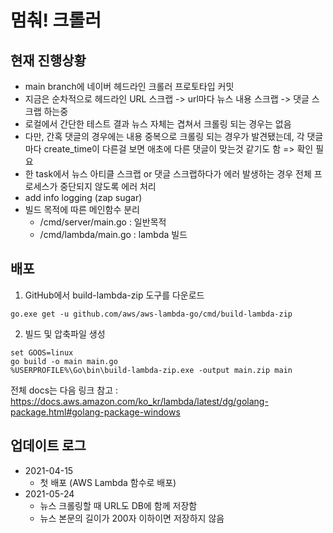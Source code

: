 # 멈춰! 크롤러

## 현재 진행상황
- main branch에 네이버 헤드라인 크롤러 프로토타입 커밋   
- 지금은 순차적으로 헤드라인 URL 스크랩 -> url마다 뉴스 내용 스크랩 -> 댓글 스크랩 하는중   
- 로컬에서 간단한 테스트 결과 뉴스 자체는 겹쳐서 크롤링 되는 경우는 없음   
- 다만, 간혹 댓글의 경우에는 내용 중복으로 크롤링 되는 경우가 발견됐는데, 각 댓글마다 create_time이 다른걸 보면 애초에 다른 댓글이 맞는것 같기도 함 => 확인 필요
- 한 task에서 뉴스 아티클 스크랩 or 댓글 스크랩하다가 에러 발생하는 경우 전체 프로세스가 중단되지 않도록 에러 처리
- add info logging (zap sugar)
- 빌드 목적에 따른 메인함수 분리
  + /cmd/server/main.go : 일반목적
  + /cmd/lambda/main.go : lambda 빌드

## 배포
1. GitHub에서 build-lambda-zip 도구를 다운로드
```
go.exe get -u github.com/aws/aws-lambda-go/cmd/build-lambda-zip
```

2. 빌드 및 압축파일 생성
```
set GOOS=linux
go build -o main main.go
%USERPROFILE%\Go\bin\build-lambda-zip.exe -output main.zip main
```

전체 docs는 다음 링크 참고 : https://docs.aws.amazon.com/ko_kr/lambda/latest/dg/golang-package.html#golang-package-windows

## 업데이트 로그
- 2021-04-15
  + 첫 배포 (AWS Lambda 함수로 배포)
- 2021-05-24
  + 뉴스 크롤링할 때 URL도 DB에 함께 저장함
  + 뉴스 본문의 길이가 200자 이하이면 저장하지 않음